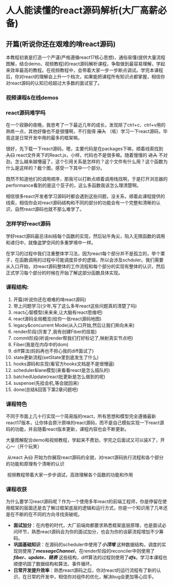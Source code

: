 # 人人能读懂的react源码解析(大厂高薪必备)

## 开篇(听说你还在艰难的啃react源码)

​	本教程初衷是打造一个严谨(严格遵循react17核心思想)，通俗易懂(提供大量流程图解，结合demo、视频教程)的react源码解析课程，争取做到最容易理解，学起来效率最高的教程。在视频教程中，会带着大家一步一步断点调试。学完本课程后，你对react的理解会上升一个档次，如果能把课程所有知识点都掌握，相信你对react源码的认知已经超过大多数的面试官了。

### 视频课程&在线demos

### react源码难学吗

​	在一个寂静的夜晚，我思考了一下最近几年的成长，发现除了ctrl+c、ctrl+v用的熟练一点，其他好像也不是很懂啊，不行我得 ~~深入~~ （咳）学习一下react源码，毕竟这是日常开发中用的最多的框架嘛。

​	很好，先下载一下react源码，嗯，主要代码是在packages下嘛，顺着线索找到 ~~入口~~ react文件夹下的React.js，小样，代码也不是很多嘛。随着慢慢的 ~~进入~~ 不对劲，怎么越来越懵逼了，这个引用关系是怎样的？这个文件有什么用？这个函数为什么是这样的？截个图，感受一下其中一个部分。



​	既然不知道他们的调用顺序，那我可以打断点顺着调用栈找啊，于是打开浏览器的performance看到的是这个亚子的，这么多函数我该怎么理清楚啊。



​	相信很多react开发者学习源码时都会遇到这些问题，没关系，顺着此课程提供的线索，相信你会对react源码结构和不同的部分的功能会有一个完整和清晰的认识，自然react源码也就不那么难学了。

### 怎样学好react源码

​	学好react源码最忌讳纠结每个函数的实现，然后钻牛角尖，陷入无限函数的调用和递归中，就像盗梦空间的多重梦境中一样。

​	在学习的过程中我们注重整体学习法，因为react每个部分并不是孤立的，举个栗子，在函数调用的过程中可能调度异步的逻辑，所以会涉及schduler。我们需要从入口开始，对react源码整体的工作流程和每个部分的实现有整体的认识，然后正式学习每个部分的时候在开始了解这部分函数具体实现。

### 课程结构:

1. <a>开篇(听说你还在艰难的啃react源码)</a>
2. <a>带上问题学习(少年,写了这么多年react这些问题真的清楚了吗)</a>
3. <a>react心智模型(来来来,让大脑有react思维吧)</a>
4. <a>react源码全局概览(给你一张react源码地图)</a>
5. <a>legacy&concurrent Mode(从入口开始,然后让我们奔向未来)</a>
6. <a>render阶段(厉害了,我有创建Fiber的技能)</a>
7. <a>commit阶段(听说render帮我们打好标记了,映射真实节点吧)</a>
8. <a>Fiber(我是在内存中的dom)</a>
9. <a>diff算法(妈妈再也不担心我的diff面试了)</a>
10. <a>state更新流程(setState里到底发生了什么)</a>
11. <a>hooks源码和实现(看官方hooks文档是不是很懵逼)</a>
12. <a>scheduler&lane模型(来看看react是怎么插队的)</a>
13. <a>batchedUpdate(react批更新是怎么做到的呢)</a>
14. <a>suspense(先挂会机,等会就回来)</a>
15. <a>done(总结&回答下第2章问题吧)</a>

### 课程特色

​	不同于市面上几十行实现一个简易版的react，所有思想和模型完全遵循最新react17版本，让你体会原汁原味的react源码，而不是自己模拟实现一下react源码的功能，并且随着react版本更新，课程内容也会不断更新。

​	大量图解配合demo和视频教程，学起来不费劲，学完之后面试又可以装X了，开心～（开个玩笑）

​	从react ~~入口~~ 开始为你展现react源码的全貌，对react源码执行流程和各个部分的功能和原理有个清晰的认识

​	视频教程带着大家一步步调试，高效理解各个函数的功能和作用

### 课程收获

​	为什么要学习react源码呢？作为一个使用多年react的前端工程师，你是停留在使用框架的层面还是去了解过框架底层的逻辑和运行方式，你是一个知识用了几年还是在不断的在不同的方向寻找突破呢。

- **面试加分**：在内卷的时代，大厂前端岗都要求熟悉框架底层原理，也是面试必问环节，熟悉react源码会为你的面试加分，也会为你的谈薪流程增加不少筹码。
- **巩固基础知识**：在源码的scheduler中使用了***小顶堆*** 这种数据结构，调度的实现则使用了***messageChannel***，在render阶段的reconciler中则使用了***fiber、update、链表*** 这些结构，diff算法的过程则使用了***dfs***。学习本课程也顺便巩固了数据结构和算法、事件循环。
- **日常开发提升效率**：熟悉react源码之后，你对react的运行流程有了新的认识，在日常的开发中，相信你对组件的优化，解决bug会更加等心应手。

​		





